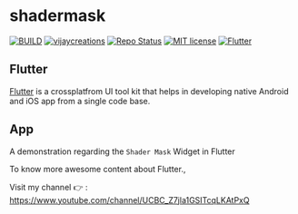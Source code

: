 # shadermask

[![BUILD](https://img.shields.io/badge/Build-OK-<COLOR>.svg)](https://github.com/vijayinyoutube/shadermask)  [![vijaycreations](https://img.shields.io/website-up-vijaycreations-green-orange/http/cv.lbesson.qc.to.svg)](https://www.youtube.com/channel/UCBC_Z7jla1GSITcqLKAtPxQ) [![Repo Status](https://img.shields.io/badge/RepoStatus-Active-blue.svg)](https://github.com/vijayinyoutube/shadermask) [![MIT license](https://img.shields.io/badge/License-MIT-red.svg)](https://github.com/vijayinyoutube/shadermask) [![Flutter](https://img.shields.io/badge/Built_using-Flutter-blue.svg)](https://github.com/vijayinyoutube/shadermask)



## Flutter
[Flutter](https://flutter.dev/) is a crossplatfrom UI tool kit that helps in developing native Android and iOS app from a single code base.



## App 

A demonstration regarding the ```Shader Mask``` Widget in Flutter

To know more awesome content about Flutter., 

Visit my channel 👉 : https://www.youtube.com/channel/UCBC_Z7jla1GSITcqLKAtPxQ

